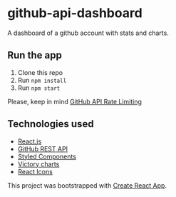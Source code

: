 # github-api-dashboard

A dashboard of a github account with stats and charts.

## Run the app

1. Clone this repo
2. Run ```npm install```
3. Run ```npm start```

Please, keep in mind [GitHub API Rate Limiting](https://developer.github.com/v3/#rate-limiting)

## Technologies used

- [React.js](https://reactjs.org/)
- [GitHub REST API](https://developer.github.com/v3/)
- [Styled Components](https://styled-components.com/)
- [Victory charts](https://formidable.com/open-source/victory/)
- [React Icons](https://react-icons.netlify.com/#/)

This project was bootstrapped with [Create React App](https://github.com/facebook/create-react-app).
